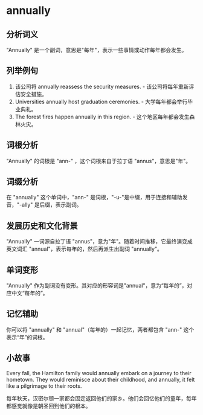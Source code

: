 # annually

## 分析词义

  

"Annually" 是一个副词，意思是"每年"，表示一些事情或动作每年都会发生。

  

## 列举例句

  

1.  该公司将 annually reassess the security measures. - 该公司将每年重新评估安全措施。
2.  Universities annually host graduation ceremonies. - 大学每年都会举行毕业典礼。
3.  The forest fires happen annually in this region. - 这个地区每年都会发生森林火灾。

  

## 词根分析

  

"Annually" 的词根是 "ann-" ，这个词根来自于拉丁语 "annus"，意思是"年"。

  

## 词缀分析

  

在 "annually" 这个单词中，"ann-" 是词根，"-u-"是中缀，用于连接和辅助发音，"-ally" 是后缀，表示副词。

  

## 发展历史和文化背景

  

"Annually" 一词源自拉丁语 "annus"，意为"年"。随着时间推移，它最终演变成英文词汇 "annual"，表示每年的，然后再派生出副词 "annually"。

  

## 单词变形

  

"Annually" 作为副词没有变形。其对应的形容词是"annual"，意为“每年的”，对应中文“每年的”。

  

## 记忆辅助

  

你可以将 "annually" 和 "annual"（每年的）一起记忆，两者都包含 "ann-" 这个表示“年”的词根。

  

## 小故事

  

Every fall, the Hamilton family would annually embark on a journey to their hometown. They would reminisce about their childhood, and annually, it felt like a pilgrimage to their roots.

  

每年秋天，汉密尔顿一家都会固定返回他们的家乡。他们会回忆他们的童年，每年都感觉就像是朝圣回到他们的根本。
